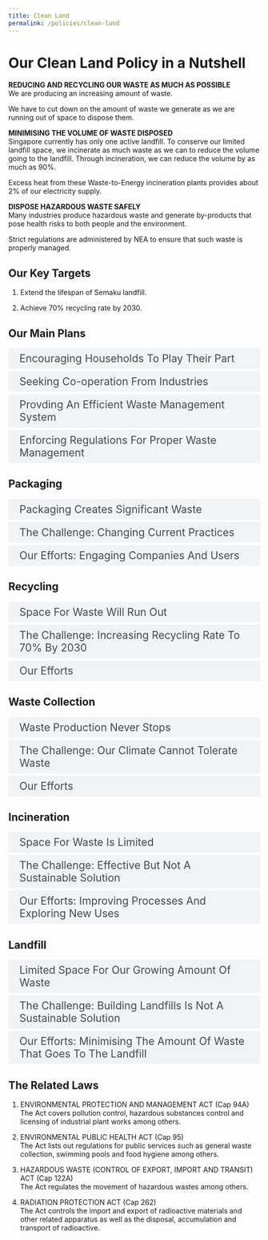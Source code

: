 ```yaml
---
title: Clean Land
permalink: /policies/clean-land
---
```

<style>

input {
	display: none;
}
label {
	display: block;
	padding: 8px 22px;
	margin: 0 0 5px 0;
	cursor: pointor;
	background: #F0F4F6;
	border-radius: 3px;
	color: #484848;
	transition: ease .5s;
	font-size: 1.5em;
}

label:hover {
	background: #4a96b0;
	color: #FFF;
}

.accordion-content {
	/* background: #E2E5F6; */
	padding: 10px 0px 30px 30px;
	/* border: 1px solid #484848; */
	margin: 0 0 1px 0;
	border-radius: 3px;
}

input + label + .accordion-content {
	display: none;
}

input:checked + label + .accordion-content {
	display: none;
}

input:checked + label + .accordion-content {
	display: block;
}

</style>
<!-- End of accordion -->

<div class="container">

<h1><b>Our Clean Land Policy in a Nutshell</b></h1>

<p><strong>REDUCING AND RECYCLING OUR WASTE AS MUCH AS POSSIBLE</strong><br>	We are producing an increasing amount of waste.</p>
<p>We have to cut down on the amount of waste we generate as we are running out of space to dispose them.</p>

<p><strong>MINIMISING THE VOLUME OF WASTE DISPOSED</strong><br>	Singapore currently has only one active landfill. To conserve our limited landfill space, we incinerate as much waste as we can to reduce the volume going to the landfill. Through incineration, we can reduce the volume by as much as 90%.</p>
<p>Excess heat from these Waste-to-Energy incineration plants provides about 2% of our electricity supply.</p>

<p><strong>DISPOSE HAZARDOUS WASTE SAFELY</strong><br>	Many industries produce hazardous waste and generate by-products that pose health risks to both people and the environment.</p>
<p>Strict regulations are administered by NEA to ensure that such waste is properly managed.</p>

<h2 id="our-key-targets">Our Key Targets</h2>
<ol>
	<li><p>Extend the lifespan of Semaku landfill.</p>
	</li>
	<li><p>Achieve 70% recycling rate by 2030.</p>
	</li>
</ol>

<h2 id="our-main-plans">Our Main Plans</h2>
<div>
	<input type="checkbox" id="title1"  /><label for="title1">Encouraging Households To Play Their Part</label>
	<div class="accordion-content">
		<p>Campaigns such as #RecycleRight and Say Yes to Waste Less spread the importance of recycling and waste reduction. All HDB blocks have access to recycling bins. Waste collectors also encourage household recycling by introducing recycling incentive programmes.</p>
	</div>
	<input type="checkbox" id="title2"  /><label for="title2">Seeking Co-operation From Industries</label>
	<div class="accordion-content">
		<p>Industrial waste form up to 40% of the total amount of waste we produce. Their efforts to recycle materials and good waste management practices will bring us closer to our aims.</p>
	</div>
	<input type="checkbox" id="title3"  /><label for="title3">Provding An Efficient Waste Management System</label>
	<div class="accordion-content">
		<p>NEA licenses public waste collectors and general waste collectors to bring solid waste disposed to our Waste-to-Energy plants and the Semakau landfill.</p>
	</div>
	<input type="checkbox" id="title4"  /><label for="title4">Enforcing Regulations For Proper Waste Management</label>
	<div class="accordion-content">
		<p>Illegal dumping of waste of any kind is a serious offence. It pollutes the environment and can be a hazard to public health.</p>
		<p>NEA enforces various acts to protect our public health.</p>
	</div>
</div>

<a id="packaging"></a>

<h2>Packaging</h2>
<div>
	<input type="checkbox" id="title5"  /><label for="title5">Packaging Creates Significant Waste</label>
	<div class="accordion-content">
		<p>Most packaging for consumer goods, such as food, drinks, and electronics, is used just once before being thrown away.</p>
		<p>Packaging makes up about one third of all household waste in Singapore and more than half of this consists of packaging for food and drinks.</p>
		<p>Unnecessary packaging is not only a drain on resources, it is also adds to the production of waste. Given the lack of space for another landfill in Singapore, we need to reduce the amount of waste we produce to prolong the lifespan of our landfill for as long as we can.</p>
	</div>
	<input type="checkbox" id="title6"  /><label for="title6">The Challenge: Changing Current Practices</label>
	<div class="accordion-content">
		<p><em>Installing The Habit Of Recycling Packaging</em></p>
		<p>Many people and companies simply throw packaging away without a thought, especially if the packaging was not designed to be reused or easily recycled.</p>
		<p><em>Promoting Responsible Packaging Practices</em></p>
		<p>Often, elaborate packaging is used to make products look better. Consumers can help change wasteful practices by rejecting products that have excessive packaging.</p>
	</div>
	<input type="checkbox" id="title7"  /><label for="title7">Our Efforts: Engaging Companies And Users</label>
	<div class="accordion-content">
		<p><em>Redesigning And Reducing Packaging Production</em></p>
		<p>The National Environment Agency (NEA) introduced the voluntary Singapore Packaging Agreement in 2007. Companies which sign the Agreement commit to reducing their packaging waste over a period of five years.</p>
		<p>They do this by redesigning their production processes, reducing the size and thickness of the physical packaging produced, eliminating unnecessary packaging, and changing the way that products are packaged.</p>
		<p><em>Increasing The Amount Of Packaging Recycled</em></p>
		<p>Under the agreement, companies also agree to increase the amount of packaging recycled and use more recycled or recycle-able materials when producing packaging. Building owners and hotel and shopping mall managers have also signed the Agreement, committing to provide recycling facilities for their tenant.</p>
		<p><em>Raising Awareness Among Consumers</em></p>
		<p>Companies also try to raise awareness and educate consumers on the benefits of reducing packaging waste. For instance, Tetra Pak has been running educational programmes in the school to encourage students to recycle used beverage cartons since 2008.</p>
		<p><em>Companies Cut Back On 10,000 Tonnes Of Packaging</em></p>
		<p>Since the Singapore Packing Agreement was launched in 2007, the companies that signed the Agreement have reduced the amount of packaging produced by up to 46,000 tonnes.</p>
		<p>These companies also saved $100 million in the process. The number of signatories has grown from 32 companies to the current 229.</p>
	</div>
</div>

<a id="recycling"></a>

<h2>Recycling</h2>
<div>
	<input type="checkbox" id="title8"  /><label for="title8">Space For Waste Will Run Out</label>
	<div class="accordion-content">
		<p>Recycling is one way to minimise the amount of waste we create. Often, items are discarded without any thought to how they can be given a second life.</p>
		<p>Singapore has only one landfill. Recycling is an important way of cutting down the amount of waste that goes into the landfill and reducing the cost of disposal.</p>
	</div>
	<input type="checkbox" id="title9"  /><label for="title9">The Challenge: Increasing Recycling Rate To 70% By 2030</label>
	<div class="accordion-content">
		<p>The recycling rate in Singapore currently stands at about 60%, up from 40% in 2000.</p>
		<p>However, we can do better. In 2018, only about half of the total amount of paper and cardboard waste were recycled and just 4% of plastics were recycled.</p>
		<p>We aim to increase the recycling rate to 70% by 2030.</p>
	</div>
	<input type="checkbox" id="title10"  /><label for="title10">Our Efforts</label>
	<div class="accordion-content">
		<p>More than 80,000 bins have been placed in HDB and landed estates across the island.</p>
		<p>Since April 2018, all new non-landed private residential developments above four storeys are required to install dual chutes for refuse and recyclables. All condominiums have also been required to provide one recycling per block since August 2018.</p>
		<p>We will continue to make recycling accessible to all residents.</p>
	</div>
</div>

<a id="waste-collection"></a>

<h2>Waste Collection</h2>
<div>
	<input type="checkbox" id="title11"  /><label for="title11">Waste Production Never Stops</label>
	<div class="accordion-content">
		<p>In line with population and economic growth, the volume of waste produced has increased more than six-fold over the past 40 years. In 1970, we were producing some 1,200 tonnes of waste each day. Today, the amount has grown to more than 8,700 tonnes per day.</p>
		<p>Without an efficient waste collection system in place, piles of rubbish would accumulate near homes and workplaces and create breeding grounds for pests and poses threats to public health.</p>
	</div>
	<input type="checkbox" id="title12"  /><label for="title12">The Challenge: Our Climate Cannot Tolerate Waste</label>
	<div class="accordion-content">
		<p>Due to our hot and humid weather, organic waste rapidly decomposes and starts to smell unpleasant. On top of the discomfort, uncollected waste promotes the breeding of disease-carrying vectors, such as mosquitoes, in our environment.</p>
		<p>To protect public health, waste generated has to be collected and disposed promptly and safely.</p>
	</div>
	<input type="checkbox" id="title13"  /><label for="title13">Our Efforts</label>
	<div class="accordion-content">
		<p>Today, there are now 4 public waste collection companies operating in 6 sectors, each with 100,000 households and trade premises. Rights to manage waste are competitively tendered by these companies.</p>
		<p>In addition, there are more than 300 approved general waste collectors that serve commercial and industrial premises.</p>
	</div>
</div>

<a id="incineration"></a>

<h2>Incineration</h2>
<div>
	<input type="checkbox" id="title14"  /><label for="title14">Space For Waste Is Limited</label>
	<div class="accordion-content">
		<p>Incineration is necessary for Singapore as land is limited. Incineration is able to reduce the volume of our waste to as little as 10 per cent of its original volume. This results in lower waste volumes being sent to our landfill.</p>
		<p>However, as ash from incinerated waste eventually has to go into our landfill and we have only one landfill, incineration alone cannot deal with the ever-increasing amount of waste that we are producing.</p>
	</div>
	<input type="checkbox" id="title15"  /><label for="title15">The Challenge: Effective But Not A Sustainable Solution</label>
	<div class="accordion-content">
		<p><em>Incineration Plants Cost Us Space And Money</em></p>
		<p>Incineration plants are very expensive to build and operate. They also take up large areas of land. We cannot keep building more incineration plants indefinitely.</p>
		<p><em>Pollutants During Incineration</em></p>
		<p>Pollutants, such as NOx, SO2, dioxin and particulate matter, are produced in the process of incineration and they affect our air quality.</p>
	</div>
	<input type="checkbox" id="title16"  /><label for="title16">Our Efforts: Improving Processes And Exploring New Uses</label>
	<div class="accordion-content">
		<p><em>Tapping Private Sector Expertise</em></p>
		<p>The Government increased private sector participation in the incineration industry. Singapore’s fifth incineration plant was built and operated by a private company through a Design, Build, Own and Operate arrangement.</p>
		<p><em>Treating Pollutants Before Release Into The Environment</em></p>
		<p>All incinerators in Singapore have been fitted or built with pollution control equipment to protect our air quality. The flue gas produced during incineration is treated to remove most of the pollutants in order to meet safe environmental standards before being released into the air.</p>
		<p><em>Reducing Waste</em></p>
		<p>NEA has been encouraging people and industries to reduce their waste, reuse where possible and increase their rate of recycling.</p>
		<p><em>Incinerating Less Than Before</em></p>
		<p>In 2017, around 36% of all waste was incinerated, down from 51% in 2001. The reduction of waste and increase in recycling will also help to delay the building of new incineration plants. Instead of building one every 5-7 years, we can build one every 8-10 years.</p>
		<p><em>Ash May Be Recycled Instead Of Landfilled</em></p>
		<p>After the success of developing the use of incinerated bottom ash (IBA) for road material, NEA will continue to explore other uses for treated ash so as to extend the lifespan of our sole remaining landfill, Semakau.</p>
	</div>
</div>

<a id="landfill"></a>

<h2>Landfill</h2>
<div>
	<input type="checkbox" id="title17"  /><label for="title17">Limited Space For Our Growing Amount Of Waste</label>
	<div class="accordion-content">
		<p>We only have one landfill left.</p>
		<p>Each year, we send about 200,000 tonnes of solid waste and all incineration ash to the Semakau landfill. At this rate we are sending waste there, it will run out of space by around 2035.</p>
		<p>As there is no available land for landfill on mainland Singapore, Semakau Landfill had to be created by enclosing 350 hectares of sea space between two offshore islands. Semakau Landfill opened on 1 April 1999 and is now the only one we have.</p>
	</div>
	<input type="checkbox" id="title18"  /><label for="title18">The Challenge: Building Landfills Is Not A Sustainable Solution</label>
	<div class="accordion-content">
		<p>Landfills require space. We have already used up large tracts of land on mainland Singapore, in various areas such as Choa Chu Kang, Lim Chu Kang and Lorong Halus.</p>
		<p>The Semakau Landfill had to be constructed out of sea space due to our land constraints. It is difficult for Singapore to continually build landfills to handle our growing amount of waste. We need to look for more sustainable solutions to handle our waste.</p>
	</div>
	<input type="checkbox" id="title19"  /><label for="title19">Our Efforts: Minimising The Amount Of Waste That Goes To The Landfill</label>
	<div class="accordion-content">
		<p>The Zero Waste Masterplan sets a new waste reduction target for Singapore - to reduce the waste sent to Semakau Landfill each day by 30 per cent by 2030. This will help extend Semakau Landfill's lifespan beyond 2035. Grab a copy of the Zero Waste Masterplan <a href="https://www.towardszerowaste.gov.sg/zero-waste-masterplan/">here!</a></p>
		<p><em>Reduce Volume Of Waste By Incineration</em></p>
		<p>Incinerable waste is sent to our four incineration plants, and the ashes end up at Semakau landfill.</p>
		<p>Incineration can reduce waste volume by over 90%!</p>
		<p>The excess heat energy produced contributes to about 3% of our electricity supply.</p>
		<p><em>Prolonged Lifespan of Semakau Landfill</em></p>
		<p>Through recycling and other waste minimisation efforts, we are progressively lengthening the lifespan of our last landfill.</p>
	</div>
</div>

<h2>The Related Laws</h2>
<ol>
	<li><p>ENVIRONMENTAL PROTECTION AND MANAGEMENT ACT (Cap 94A)<br>  The Act covers pollution control, hazardous substances control and licensing of industrial plant works among others.</p>
	</li>
	<li><p>ENVIRONMENTAL PUBLIC HEALTH ACT (Cap 95)<br>  The Act lists out regulations for public services such as general waste collection, swimming pools and food hygiene among others.</p>
	</li>
	<li><p>HAZARDOUS WASTE (CONTROL OF EXPORT, IMPORT AND TRANSIT) ACT (Cap 122A)<br>  The Act regulates the movement of hazardous wastes among others.</p>
	</li>
	<li><p>RADIATION PROTECTION ACT (Cap 262)<br>  The Act controls the import and export of radioactive materials and other related apparatus as well as the disposal, accumulation and transport of radioactive.</p>
	</li>
</ol>


